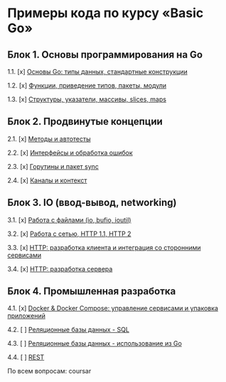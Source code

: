 # Примеры кода по курсу «Basic Go»

## Блок 1. Основы программирования на Go

1.1. [x] [Основы Go: типы данных, стандартные конструкции](01_std)

1.2. [x] [Функции, приведение типов, пакеты, модули](02_func)

1.3. [x] [Структуры, указатели, массивы, slices, maps](03_types)

## Блок 2. Продвинутые концепции

2.1. [x] [Методы и автотесты](04_methods)

2.2. [x] [Интерфейсы и обработка ошибок](05_errors)

2.3. [x] [Горутины и пакет sync](06_goroutines)

2.4. [x] [Каналы и контекст](07_channels)

## Блок 3. IO (ввод-вывод, networking)

3.1. [x] [Работа с файлами (io, bufio, ioutil)](08_files)

3.2. [x] [Работа с сетью, HTTP 1.1, HTTP 2](09_network)

3.3. [x] [HTTP: разработка клиента и интеграция со сторонними сервисами](10_http_client)

3.4. [x] [HTTP: разработка сервера](11_http_server)

## Блок 4. Промышленная разработка

4.1. [x] [Docker & Docker Compose: управление сервисами и упаковка приложений](docker)

4.2. [ ] [Реляционные базы данных - SQL](sql)

4.3. [ ] [Реляционные базы данных - использование из Go](pgx)

4.4. [ ] [REST](rest)

По всем вопросам: coursar
